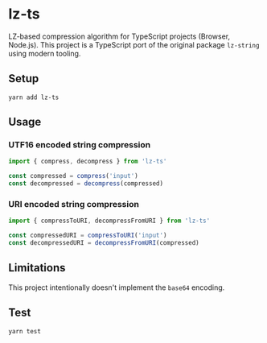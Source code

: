 # lz-ts

LZ-based compression algorithm for TypeScript projects (Browser, Node.js).
This project is a TypeScript port of the original package `lz-string` using modern tooling.

## Setup

    yarn add lz-ts

## Usage

### UTF16 encoded string compression

```ts
import { compress, decompress } from 'lz-ts'

const compressed = compress('input')
const decompressed = decompress(compressed)
```

### URI encoded string compression

```ts
import { compressToURI, decompressFromURI } from 'lz-ts'

const compressedURI = compressToURI('input')
const decompressedURI = decompressFromURI(compressed)
```

## Limitations

This project intentionally doesn't implement the `base64` encoding.

## Test

    yarn test
